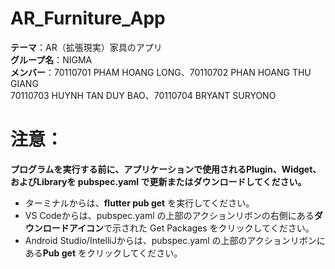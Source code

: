 # AR_Furniture_App

**テーマ**：AR（拡張現実）家具のアプリ  
**グループ名**：NIGMA  
**メンバー**：70110701 PHAM HOANG LONG、70110702 PHAN HOANG THU GIANG  
70110703 HUYNH TAN DUY BAO、70110704 BRYANT SURYONO

# 注意：
**プログラムを実行する前に、アプリケーションで使用されるPlugin、Widget、およびLibraryを pubspec.yaml で更新またはダウンロードしてください。**
- ターミナルからは、**flutter pub get** を実行してください。
- VS Codeからは、pubspec.yaml の上部のアクションリボンの右側にある**ダウンロードアイコン**で示された Get Packages をクリックしてください。
- Android Studio/IntelliJからは、pubspec.yaml の上部のアクションリボンにある**Pub get** をクリックしてください。